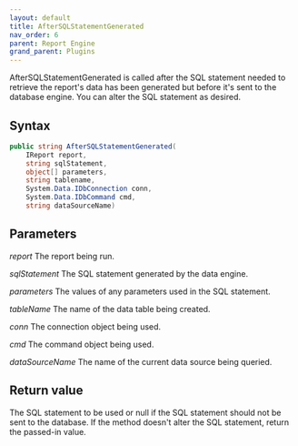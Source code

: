 ```yaml
---
layout: default
title: AfterSQLStatementGenerated
nav_order: 6
parent: Report Engine
grand_parent: Plugins
---
```


AfterSQLStatementGenerated is called after the SQL statement needed to retrieve the report's data has been generated but before it's sent to the database engine. You can alter the SQL statement as desired.

## Syntax
```csharp
public string AfterSQLStatementGenerated(
    IReport report,
    string sqlStatement,
    object[] parameters,
    string tablename,
    System.Data.IDbConnection conn,
    System.Data.IDbCommand cmd,
    string dataSourceName)
```

## Parameters
*report*
The report being run.

*sqlStatement*
The SQL statement generated by the data engine.

*parameters*
The values of any parameters used in the SQL statement.

*tableName*
The name of the data table being created.

*conn*
The connection object being used.

*cmd*
The command object being used.

*dataSourceName*
The name of the current data source being queried.

## Return value
The SQL statement to be used or null if the SQL statement should not be sent to the database. If the method doesn't alter the SQL statement, return the passed-in value.
